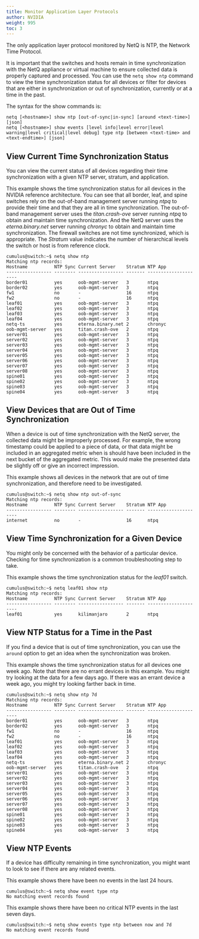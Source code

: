 ```yaml
---
title: Monitor Application Layer Protocols
author: NVIDIA
weight: 995
toc: 3
---
```

The only application layer protocol monitored by NetQ is NTP, the Network Time Protocol.

It is important that the switches and hosts remain in time synchronization with the NetQ appliance or virtual machine to ensure collected data is properly captured and processed. You can use the `netq show ntp` command to view the time synchronization status for all devices or filter for devices that are either in synchronization or out of synchronization, currently or at a time in the past.

The syntax for the show commands is:

```
netq [<hostname>] show ntp [out-of-sync|in-sync] [around <text-time>] [json]
netq [<hostname>] show events [level info|level error|level warning|level critical|level debug] type ntp [between <text-time> and <text-endtime>] [json]
```

## View Current Time Synchronization Status

You can view the current status of all devices regarding their time synchronization with a given NTP server, stratum, and application.

This example shows the time synchronization status for all devices in the NVIDIA reference architecture. You can see that all border, leaf, and spine switches rely on the out-of-band management server running *ntpq* to provide their time and that they are all in time synchronization. The out-of-band management server uses the *titan.crash-ove* server running *ntpq* to obtain and maintain time synchronization. And the NetQ server uses the *eterna.binary.net* server running *chronyc* to obtain and maintain time synchronization. The firewall switches are not time synchronized, which is appropriate. The *Stratum* value indicates the number of hierarchical levels the switch or host is from reference clock.

```
cumulus@switch:~$ netq show ntp
Matching ntp records:
Hostname          NTP Sync Current Server    Stratum NTP App
----------------- -------- ----------------- ------- ---------------------
border01          yes      oob-mgmt-server   3       ntpq
border02          yes      oob-mgmt-server   3       ntpq
fw1               no       -                 16      ntpq
fw2               no       -                 16      ntpq
leaf01            yes      oob-mgmt-server   3       ntpq
leaf02            yes      oob-mgmt-server   3       ntpq
leaf03            yes      oob-mgmt-server   3       ntpq
leaf04            yes      oob-mgmt-server   3       ntpq
netq-ts           yes      eterna.binary.net 2       chronyc
oob-mgmt-server   yes      titan.crash-ove   2       ntpq
server01          yes      oob-mgmt-server   3       ntpq
server02          yes      oob-mgmt-server   3       ntpq
server03          yes      oob-mgmt-server   3       ntpq
server04          yes      oob-mgmt-server   3       ntpq
server05          yes      oob-mgmt-server   3       ntpq
server06          yes      oob-mgmt-server   3       ntpq
server07          yes      oob-mgmt-server   3       ntpq
server08          yes      oob-mgmt-server   3       ntpq
spine01           yes      oob-mgmt-server   3       ntpq
spine02           yes      oob-mgmt-server   3       ntpq
spine03           yes      oob-mgmt-server   3       ntpq
spine04           yes      oob-mgmt-server   3       ntpq
```

## View Devices that are Out of Time Synchronization

When a device is out of time synchronization with the NetQ server, the collected data might be improperly processed. For example, the wrong timestamp could be applied to a piece of data, or that data might be included in an aggregated metric when is should have been included in the next bucket of the aggregated metric. This would make the presented data be slightly off or give an incorrect impression.

This example shows all devices in the network that are out of time synchronization, and therefore need to be investigated.

```
cumulus@switch:~$ netq show ntp out-of-sync
Matching ntp records:
Hostname          NTP Sync Current Server    Stratum NTP App
----------------- -------- ----------------- ------- ---------------------
internet          no       -                 16      ntpq
```

## View Time Synchronization for a Given Device

You might only be concerned with the behavior of a particular device. Checking for time synchronization is a common troubleshooting step to take.

This example shows the time synchronization status for the *leaf01* switch.

```
cumulus@switch:~$ netq leaf01 show ntp
Matching ntp records:
Hostname          NTP Sync Current Server    Stratum NTP App
----------------- -------- ----------------- ------- ---------------------
leaf01            yes      kilimanjaro       2       ntpq
```

## View NTP Status for a Time in the Past

If you find a device that is out of time synchronization, you can use the `around` option to get an idea when the synchronization was broken.

This example shows the time synchronization status for all devices one week ago. Note that there are no errant devices in this example. You might try looking at the data for a few days ago. If there was an errant device a week ago, you might try looking farther back in time.

```
cumulus@switch:~$ netq show ntp 7d
Matching ntp records:
Hostname          NTP Sync Current Server    Stratum NTP App
----------------- -------- ----------------- ------- ---------------------
border01          yes      oob-mgmt-server   3       ntpq
border02          yes      oob-mgmt-server   3       ntpq
fw1               no       -                 16      ntpq
fw2               no       -                 16      ntpq
leaf01            yes      oob-mgmt-server   3       ntpq
leaf02            yes      oob-mgmt-server   3       ntpq
leaf03            yes      oob-mgmt-server   3       ntpq
leaf04            yes      oob-mgmt-server   3       ntpq
netq-ts           yes      eterna.binary.net 2       chronyc
oob-mgmt-server   yes      titan.crash-ove   2       ntpq
server01          yes      oob-mgmt-server   3       ntpq
server02          yes      oob-mgmt-server   3       ntpq
server03          yes      oob-mgmt-server   3       ntpq
server04          yes      oob-mgmt-server   3       ntpq
server05          yes      oob-mgmt-server   3       ntpq
server06          yes      oob-mgmt-server   3       ntpq
server07          yes      oob-mgmt-server   3       ntpq
server08          yes      oob-mgmt-server   3       ntpq
spine01           yes      oob-mgmt-server   3       ntpq
spine02           yes      oob-mgmt-server   3       ntpq
spine03           yes      oob-mgmt-server   3       ntpq
spine04           yes      oob-mgmt-server   3       ntpq
```

## View NTP Events

If a device has difficulty remaining in time synchronization, you might want to look to see if there are any related events.

This example shows there have been no events in the last 24 hours.

```
cumulus@switch:~$ netq show event type ntp
No matching event records found
```

This example shows there have been no critical NTP events in the last seven days.

```
cumulus@switch:~$ netq show events type ntp between now and 7d
No matching event records found
```
